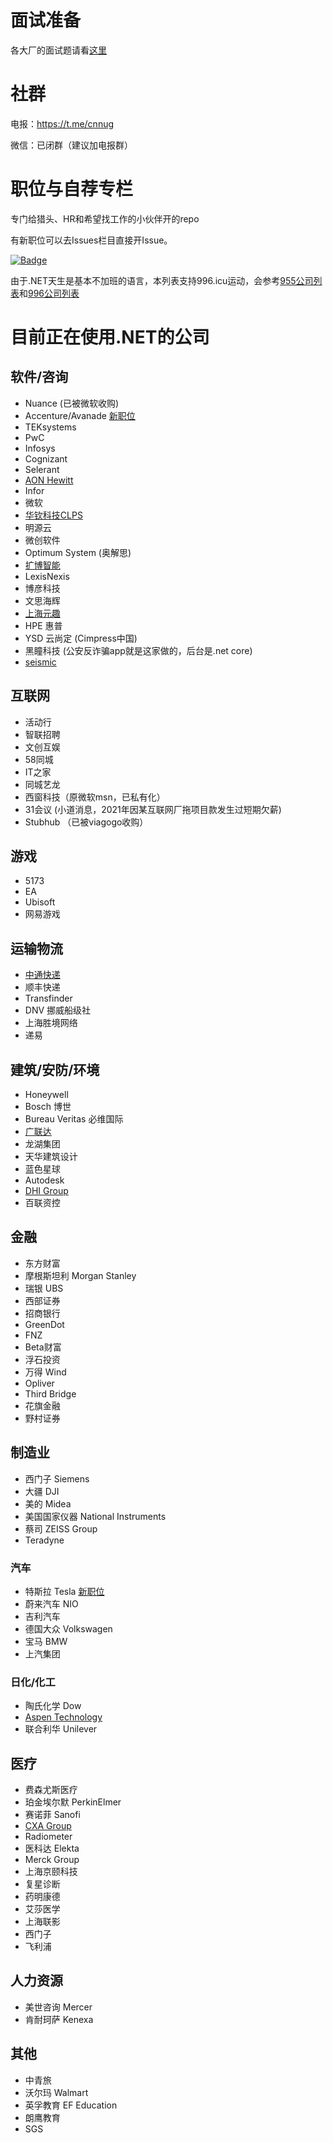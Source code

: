 # 面试准备

各大厂的面试题请看[这里](https://github.com/dotnet-cn/jobs/blob/master/interview_questions.md)

# 社群
电报：https://t.me/cnnug

微信：已闭群（建议加电报群）

# 职位与自荐专栏
专门给猎头、HR和希望找工作的小伙伴开的repo

有新职位可以去Issues栏目直接开Issue。

[![Badge](https://img.shields.io/badge/link-996.icu-red.svg)](https://996.icu/#/en_US)

由于.NET天生是基本不加班的语言，本列表支持996.icu运动，会参考[955公司列表](https://github.com/formulahendry/955.WLB)和[996公司列表](https://github.com/996icu/996.ICU)

# 目前正在使用.NET的公司 
## 软件/咨询
- Nuance (已被微软收购)
- Accenture/Avanade [新职位](https://github.com/dotnet-cn/jobs/issues/10)
- TEKsystems
- PwC 
- Infosys
- Cognizant
- Selerant
- [AON Hewitt](http://www.aon.com)
- Infor
- 微软 
- [华钦科技CLPS](http://www.clps.com.cn/)
- 明源云
- 微创软件
- Optimum System (奥解思)
- [扩博智能](https://www.clobotics.com/)
- LexisNexis
- 博彦科技
- 文思海辉
- [上海元趣](http://www.yuanqutech.com/)
- HPE 惠普
- YSD 云尚定 (Cimpress中国)
- 黑瞳科技 (公安反诈骗app就是这家做的，后台是.net core)
- [seismic](https://seismic.com/)

## 互联网
- 活动行
- 智联招聘
- 文创互娱
- 58同城
- IT之家
- 同城艺龙
- 西窗科技（原微软msn，已私有化）
- 31会议 (小道消息，2021年因某互联网厂拖项目款发生过短期欠薪)
- Stubhub （已被viagogo收购）

## 游戏
- 5173
- EA
- Ubisoft
- 网易游戏

## 运输物流
- [中通快递](http://www.zto.com)
- 顺丰快递
- Transfinder
- DNV 挪威船级社
- 上海胜境网络
- 递易

## 建筑/安防/环境
- Honeywell
- Bosch 博世
- Bureau Veritas 必维国际
- [广联达](https://www.glodon.com/)
- 龙湖集团
- 天华建筑设计
- 蓝色星球
- Autodesk
- [DHI Group](https://www.dhigroup.com)
- 百联资控

## 金融
- 东方财富
- 摩根斯坦利 Morgan Stanley
- 瑞银 UBS
- 西部证券 
- 招商银行
- GreenDot
- FNZ
- Beta财富
- 浮石投资
- 万得 Wind
- Opliver
- Third Bridge
- 花旗金融
- 野村证券

## 制造业 
- 西门子 Siemens 
- 大疆 DJI
- 美的 Midea
- 美国国家仪器 National Instruments 
- 蔡司 ZEISS Group
- Teradyne

### 汽车
- 特斯拉 Tesla [新职位](https://github.com/dotnet-cn/jobs/issues/12) 
- 蔚来汽车 NIO
- 吉利汽车
- 德国大众 Volkswagen 
- 宝马 BMW 
- 上汽集团

### 日化/化工
- 陶氏化学 Dow 
- [Aspen Technology](https://www.aspentech.com/)
- 联合利华 Unilever 

## 医疗
- 费森尤斯医疗
- 珀金埃尔默 PerkinElmer
- 赛诺菲 Sanofi
- [CXA Group](https://www.linkedin.com/company/cxagroup) 
- Radiometer
- 医科达 Elekta 
- Merck Group
- 上海京颐科技
- 复星诊断
- 药明康德
- 艾莎医学
- 上海联影
- 西门子
- 飞利浦 

## 人力资源
- 美世咨询 Mercer
- 肯耐珂萨 Kenexa

## 其他
- 中青旅
- 沃尔玛 Walmart
- 英孚教育 EF Education
- 朗鹰教育
- SGS

